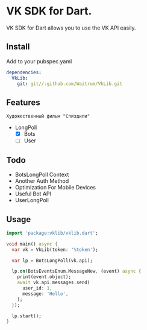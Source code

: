 # VK SDK for Dart.

VK SDK for Dart allows you to use the VK API easily.

## Install

Add to your pubspec.yaml

```yaml
dependencies:
  VkLib:
    git: git//:github.com/Waitrum/VkLib.git
```

## Features

```Художественный фильм "Спиздили"```

- LongPoll
  - [x] Bots
  - [ ] User

## Todo

- BotsLongPoll Context
- Another Auth Method
- Optimization For Mobile Devices
- Useful Bot API
- UserLongPoll

## Usage

```dart
import 'package:vklib/vklib.dart';

void main() async {
  var vk = VkLib(token: '%token');

  var lp = BotsLongPoll(vk.api);

  lp.on(BotsEventsEnum.MessageNew, (event) async {
    print(event.object);
    await vk.api.messages.send(
      user_id: 1,
      message: 'Hello',
    );
  });

  lp.start();
}
```



